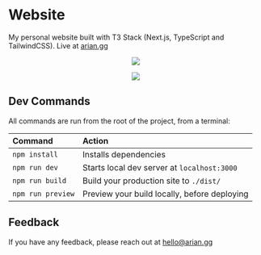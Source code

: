 # Website

My personal website built with T3 Stack (Next.js, TypeScript and TailwindCSS). Live at [arian.gg](https://arian.gg)

<p align="center">
  <a href="https://arian.gg">
    <img src="https://i.imgur.com/V5EU6bq.png"/>
  </a>
</p>
<p align="center">
  <a href="https://arian.gg">
    <img src="https://i.imgur.com/8w5VbGb.png"/>
  </a>
</p>

## Dev Commands

All commands are run from the root of the project, from a terminal:

| Command           | Action                                       |
| :---------------- | :------------------------------------------- |
| `npm install`     | Installs dependencies                        |
| `npm run dev`     | Starts local dev server at `localhost:3000`  |
| `npm run build`   | Build your production site to `./dist/`      |
| `npm run preview` | Preview your build locally, before deploying |

## Feedback

If you have any feedback, please reach out at [hello@arian.gg](mailto:hello@arian.gg)
